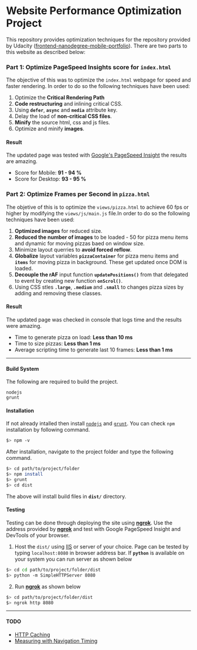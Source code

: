 Website Performance Optimization Project
=
This repository provides optimization techniques for the repository provided by Udacity ([frontend-nanodegree-mobile-portfolio](https://github.com/udacity/frontend-nanodegree-mobile-portfolio "Udacity's FrontEnd Nanodegree Project")). There are two parts to this website as described below:

### Part 1: Optimize PageSpeed Insights score for `index.html`

The objective of this was to optimize the `index.html` webpage for speed and faster rendering. In order to do so the following techniques have been used:

1. Optimize the **Critical Rendering Path**
2. **Code restructuring** and inlining critical CSS.
3. Using **`defer`**, **`async`** and **`media`** attribute key.
4. Delay the load of **non-critical CSS files**.
5. **Minify** the source html, css and js files.
6. Optimize and minify **images**.

#### Result
The updated page was tested with [Google's PageSpeed Insight](https://developers.google.com/speed/pagespeed/insights/ "PageSpeed Insight") the results are amazing.

* Score for Mobile: **91 - 94 %**
* Score for Desktop: **93 - 95 %**



### Part 2: Optimize Frames per Second in `pizza.html`
The objetive of this is to optimize the `views/pizza.html` to achieve 60 fps or higher by modifying the `views/js/main.js` file.In order to do so the following techniques have been used:

1. **Optimized images** for reduced size.
2. **Reduced the number of images** to be loaded - 50 for pizza menu items and dynamic for moving pizzas baed on window size.
3. Minimize layout querries to **avoid forced reflow**.
4. **Globalize** layout variables **`pizzaContainer`** for pizza menu items and **`items`** for moving pizza in background. These get updated once DOM is loaded.
5. **Decouple the rAF** input function **`updatePositions()`** from that delegated to event by creating new function **`onScrol()`**.
6. Using CSS stles **`.large`**, **`.medium`** and **`.small`** to changes pizza sizes by adding and removing these classes.


#### Result
The updated page was checked in console that logs time and the results were amazing.

* Time to generate pizza on load: **Less than 10 ms**
* Time to size pizzas: **Less than 1 ms**
* Average scripting time to generate last 10 frames: **Less than 1 ms**

***
#### Build System
The following are required to build the project.
```
nodejs
grunt
```
#### Installation
If not already intalled then install [`nodejs`](https://nodejs.org/en/download/) and [`grunt`](https://gruntjs.com/getting-started). You can check `npm` installation by following command.
```bash
$> npm -v
```
After installation, navigate to the project folder and type the following command.
```bash
$> cd path/to/project/folder
$> npm install
$> grunt
$> cd dist
```
The above will install build files in **`dist/`** directory.

#### Testing
Testing can be done through deploying the site using **[ngrok](https://ngrok.com/)**. Use the address provided by **[ngrok](https://ngrok.com/)** and test with Google PageSpeed Insight and DevTools of your browser. 

1. Host the `dist/` using [IIS](https://support.microsoft.com/en-gb/help/323972/how-to-set-up-your-first-iis-web-site "Internet Information Services") or server of your choice. Page can be tested by typing `localhost:8080` in browser address bar. If **`python`** is available on your system you can run server as shown below
```bash
$> cd cd path/to/project/folder/dist
$> python -m SimpleHTTPServer 8080 
```
2. Run **[ngrok](https://ngrok.com/)** as shown below
```bash
$> cd path/to/project/folder/dist
$> ngrok http 8080
```
***
#### TODO
* [HTTP Caching](https://developers.google.com/web/fundamentals/performance/optimizing-content-efficiency/http-caching.html)
* [Measuring with Navigation Timing](https://developers.google.com/web/fundamentals/performance/critical-rendering-path/measure-crp.html)


